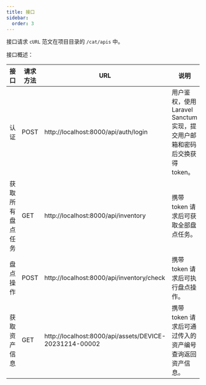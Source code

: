 ```yaml
---
title: 接口
sidebar:
  order: 3
---
```


接口请求 `cURL` 范文在项目目录的 `/cat/apis` 中。

接口概述：

| 接口             | 请求方法 | URL                                                    | 说明                                                                      |
| ---------------- | -------- | ------------------------------------------------------ | ------------------------------------------------------------------------- |
| 认证             | POST     | http://localhost:8000/api/auth/login                   | 用户鉴权，使用 Laravel Sanctum 实现，提交用户邮箱和密码后交换获得 token。 |
| 获取所有盘点任务 | GET      | http://localhost:8000/api/inventory                    | 携带 token 请求后可获取全部盘点任务。                                     |
| 盘点操作         | POST     | http://localhost:8000/api/inventory/check              | 携带 token 请求后可执行盘点操作。                                         |
| 获取资产信息     | GET      | http://localhost:8000/api/assets/DEVICE-20231214-00002 | 携带 token 请求后可通过传入的资产编号查询返回资产信息。                   |
